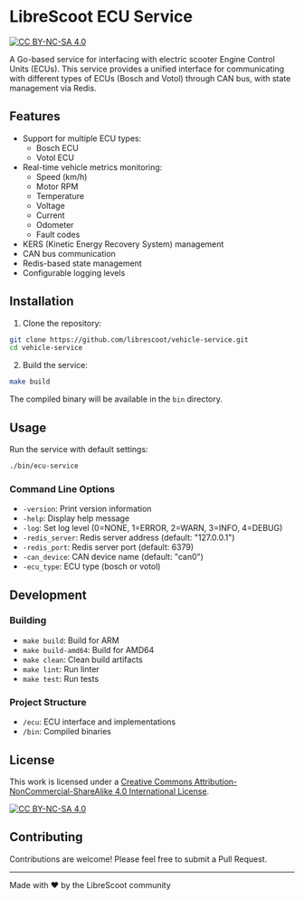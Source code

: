 # LibreScoot ECU Service

[![CC BY-NC-SA 4.0][cc-by-nc-sa-shield]][cc-by-nc-sa]

A Go-based service for interfacing with electric scooter Engine Control Units (ECUs). This service provides a unified interface for communicating with different types of ECUs (Bosch and Votol) through CAN bus, with state management via Redis.

## Features

- Support for multiple ECU types:
  - Bosch ECU
  - Votol ECU
- Real-time vehicle metrics monitoring:
  - Speed (km/h)
  - Motor RPM
  - Temperature
  - Voltage
  - Current
  - Odometer
  - Fault codes
- KERS (Kinetic Energy Recovery System) management
- CAN bus communication
- Redis-based state management
- Configurable logging levels

## Installation

1. Clone the repository:
```bash
git clone https://github.com/librescoot/vehicle-service.git
cd vehicle-service
```

2. Build the service:
```bash
make build
```

The compiled binary will be available in the `bin` directory.

## Usage

Run the service with default settings:
```bash
./bin/ecu-service
```

### Command Line Options

- `-version`: Print version information
- `-help`: Display help message
- `-log`: Set log level (0=NONE, 1=ERROR, 2=WARN, 3=INFO, 4=DEBUG)
- `-redis_server`: Redis server address (default: "127.0.0.1")
- `-redis_port`: Redis server port (default: 6379)
- `-can_device`: CAN device name (default: "can0")
- `-ecu_type`: ECU type (bosch or votol)

## Development

### Building

- `make build`: Build for ARM
- `make build-amd64`: Build for AMD64
- `make clean`: Clean build artifacts
- `make lint`: Run linter
- `make test`: Run tests

### Project Structure

- `/ecu`: ECU interface and implementations
- `/bin`: Compiled binaries

## License

This work is licensed under a
[Creative Commons Attribution-NonCommercial-ShareAlike 4.0 International License][cc-by-nc-sa].

[![CC BY-NC-SA 4.0][cc-by-nc-sa-image]][cc-by-nc-sa]

[cc-by-nc-sa]: http://creativecommons.org/licenses/by-nc-sa/4.0/
[cc-by-nc-sa-image]: https://licensebuttons.net/l/by-nc-sa/4.0/88x31.png
[cc-by-nc-sa-shield]: https://img.shields.io/badge/License-CC%20BY--NC--SA%204.0-lightgrey.svg

## Contributing

Contributions are welcome! Please feel free to submit a Pull Request.

---

Made with ❤️ by the LibreScoot community
